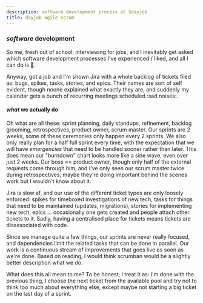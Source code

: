 ```yaml
---
description: software development process at $dayjob
title: dayjob agile scrum
---
```


### _software_ development

So me, fresh out of school, interviewing for jobs,
and I inevitably get asked which software development processes
I've experienced / liked, and all I can do is :shrug:.

Anyway, got a job and I'm shown Jira with a whole backlog of tickets filed as:
bugs, spikes, tasks, stories, and epics.
Their names are sort of self evident, though noone explained what exactly they are,
and suddenly my calendar gets a bunch of recurring meetings scheduled :sad noises:.

#### _what_ we actually do

Oh what are all these:
sprint planning, daily standups, refinement, backlog grooming, retrospectives,
product owner, scrum master.
Our sprints are 2 weeks, some of these ceremonies only happen every 2 sprints.
We also only really plan for a half full sprint every time,
with the expectation that we will have _emergencies_ that need to be handled
sooner rather than later.
This does mean our "burndown" chart looks more like a sine wave,
even over just 2 weeks.
Our boss == product owner, though only half of the external requests come through him,
and I've only seen our scrum master twice during retrospectives,
maybe they're doing important behind the scenes work but I wouldn't know about it.

Jira is slow af, and our use of the different ticket types are only loosely enforced:
spikes for timeboxed investigations of new tech,
tasks for things that need to be maintained (updates, migrations),
stories for implementing new tech,
epics ... occasionally one gets created and people attach other tickets to it.
Sadly, having a centralised place for tickets means tickets are disassociated with code.

Since we manage quite a few things, our sprints are never really focused,
and dependencies limit the related tasks that can be done in parallel.
Our work is a continuous stream of improvements that goes live as soon as we're done.
Based on reading, I would think scrumban would be a slightly better description what we do.

What does this all mean to me?
To be honest, I treat it as: I'm done with the previous thing,
I choose the next ticket from the available pool
and try not to think too much about everything else,
except maybe not starting a big ticket on the last day of a sprint.
